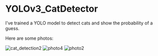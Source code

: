# YOLOv3_CatDetector
I've trained a YOLO model to detect cats and show the probability of a guess. 

Here are some photos:

![cat_detection2](https://user-images.githubusercontent.com/90008035/213515524-c3ddc383-0bc8-4649-a915-a73a4db130fb.jpg)
![photo4](https://user-images.githubusercontent.com/90008035/213515621-c1b63483-ae84-42db-aadb-31d57eb6866d.jpg)
![photo2](https://user-images.githubusercontent.com/90008035/213515644-d4931972-3e14-403b-9c76-85e2ae8c0442.jpg)
